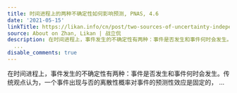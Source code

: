 ```yaml
---
title: 时间进程上的两种不确定性如何影响预测, PNAS, 4.6
date: '2021-05-15'
linkTitle: https://likan.info/cn/post/two-sources-of-uncertainty-independently-modulate-temporal-expectancy/
source: About on Zhan, Likan | 战立侃
description: 在时间进程上，事件发生的不确定性有两种：事件是否发生和事件何时会发生。传统观点认为，一个事件出现与否的离散性概率对事件的预测性效应是固定的，
  ...
disable_comments: true
---
```

在时间进程上，事件发生的不确定性有两种：事件是否发生和事件何时会发生。传统观点认为，一个事件出现与否的离散性概率对事件的预测性效应是固定的， ...